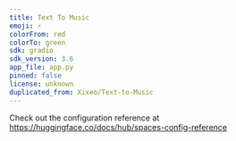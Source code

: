 ```yaml
---
title: Text To Music
emoji: ⚡
colorFrom: red
colorTo: green
sdk: gradio
sdk_version: 3.6
app_file: app.py
pinned: false
license: unknown
duplicated_from: Xixeo/Text-to-Music
---
```


Check out the configuration reference at https://huggingface.co/docs/hub/spaces-config-reference

